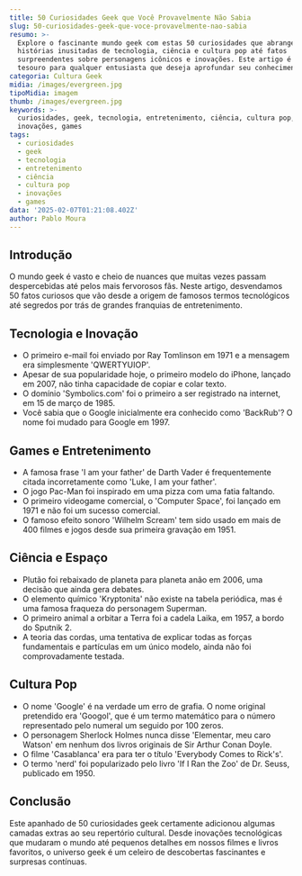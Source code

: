 ```yaml
---
title: 50 Curiosidades Geek que Você Provavelmente Não Sabia
slug: 50-curiosidades-geek-que-voce-provavelmente-nao-sabia
resumo: >-
  Explore o fascinante mundo geek com estas 50 curiosidades que abrangem desde
  histórias inusitadas de tecnologia, ciência e cultura pop até fatos
  surpreendentes sobre personagens icônicos e inovações. Este artigo é um
  tesouro para qualquer entusiasta que deseja aprofundar seu conhecimento geek!
categoria: Cultura Geek
midia: /images/evergreen.jpg
tipoMidia: imagem
thumb: /images/evergreen.jpg
keywords: >-
  curiosidades, geek, tecnologia, entretenimento, ciência, cultura pop,
  inovações, games
tags:
  - curiosidades
  - geek
  - tecnologia
  - entretenimento
  - ciência
  - cultura pop
  - inovações
  - games
data: '2025-02-07T01:21:08.402Z'
author: Pablo Moura
---
```


## Introdução
O mundo geek é vasto e cheio de nuances que muitas vezes passam despercebidas até pelos mais fervorosos fãs. Neste artigo, desvendamos 50 fatos curiosos que vão desde a origem de famosos termos tecnológicos até segredos por trás de grandes franquias de entretenimento.

## Tecnologia e Inovação
- O primeiro e-mail foi enviado por Ray Tomlinson em 1971 e a mensagem era simplesmente 'QWERTYUIOP'.
- Apesar de sua popularidade hoje, o primeiro modelo do iPhone, lançado em 2007, não tinha capacidade de copiar e colar texto.
- O domínio 'Symbolics.com' foi o primeiro a ser registrado na internet, em 15 de março de 1985.
- Você sabia que o Google inicialmente era conhecido como 'BackRub'? O nome foi mudado para Google em 1997.

## Games e Entretenimento
- A famosa frase 'I am your father' de Darth Vader é frequentemente citada incorretamente como 'Luke, I am your father'.
- O jogo Pac-Man foi inspirado em uma pizza com uma fatia faltando.
- O primeiro videogame comercial, o 'Computer Space', foi lançado em 1971 e não foi um sucesso comercial.
- O famoso efeito sonoro 'Wilhelm Scream' tem sido usado em mais de 400 filmes e jogos desde sua primeira gravação em 1951.

## Ciência e Espaço
- Plutão foi rebaixado de planeta para planeta anão em 2006, uma decisão que ainda gera debates.
- O elemento químico 'Kryptonita' não existe na tabela periódica, mas é uma famosa fraqueza do personagem Superman.
- O primeiro animal a orbitar a Terra foi a cadela Laika, em 1957, a bordo do Sputnik 2.
- A teoria das cordas, uma tentativa de explicar todas as forças fundamentais e partículas em um único modelo, ainda não foi comprovadamente testada.

## Cultura Pop
- O nome 'Google' é na verdade um erro de grafia. O nome original pretendido era 'Googol', que é um termo matemático para o número representado pelo numeral um seguido por 100 zeros.
- O personagem Sherlock Holmes nunca disse 'Elementar, meu caro Watson' em nenhum dos livros originais de Sir Arthur Conan Doyle.
- O filme 'Casablanca' era para ter o título 'Everybody Comes to Rick's'.
- O termo 'nerd' foi popularizado pelo livro 'If I Ran the Zoo' de Dr. Seuss, publicado em 1950.

## Conclusão
Este apanhado de 50 curiosidades geek certamente adicionou algumas camadas extras ao seu repertório cultural. Desde inovações tecnológicas que mudaram o mundo até pequenos detalhes em nossos filmes e livros favoritos, o universo geek é um celeiro de descobertas fascinantes e surpresas contínuas.
